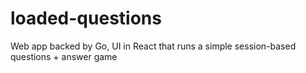 # loaded-questions
Web app backed by Go, UI in React that runs a simple session-based questions + answer game
